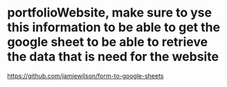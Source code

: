 # portfolioWebsite, make sure to yse this information to be able to get the google sheet to be able to retrieve the data that is need for the website 
https://github.com/jamiewilson/form-to-google-sheets
